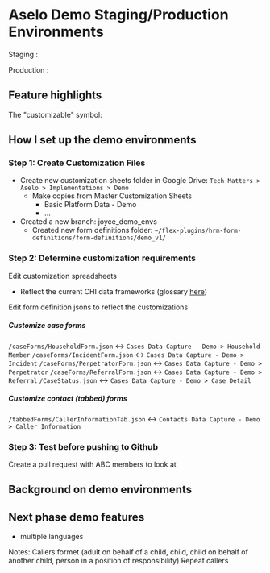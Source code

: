 # Aselo Demo Staging/Production Environments

Staging : 

Production : 

## Feature highlights

The "customizable" symbol:



## How I set up the demo environments

### Step 1: Create Customization Files
- Create new customization sheets folder in Google Drive: `Tech Matters > Aselo > Implementations > Demo`
	- Make copies from Master Customization Sheets
		- Basic Platform Data - Demo
		- ...
- Created a new branch: joyce_demo_envs
	- Created new form definitions folder: `~/flex-plugins/hrm-form-definitions/form-definitions/demo_v1/`

### Step 2: Determine customization requirements
Edit customization spreadsheets
- Reflect the current CHI data frameworks (glossary [here](https://drive.google.com/file/d/18ouXwDYmHjXah32f09_Evouv9PG3Hgvl/view))

Edit form definition jsons to reflect the customizations


##### Customize case forms
`/caseForms/HouseholdForm.json` <-> `Cases Data Capture - Demo > Household Member`
`/caseForms/IncidentForm.json` <-> `Cases Data Capture - Demo > Incident`
`/caseForms/PerpetratorForm.json` <-> `Cases Data Capture - Demo > Perpetrator`
`/caseForms/ReferralForm.json` <-> `Cases Data Capture - Demo > Referral`
`/CaseStatus.json` <-> `Cases Data Capture - Demo > Case Detail`


##### Customize contact (tabbed) forms
`/tabbedForms/CallerInformationTab.json` <-> `Contacts Data Capture - Demo > Caller Information`


### Step 3: Test before pushing to Github
Create a pull request with ABC members to look at



## Background on demo environments


## Next phase demo features
- multiple languages



Notes:
Callers formet (adult on behalf of a child, child, child on behalf of another child, person in a position of responsibility)
Repeat callers